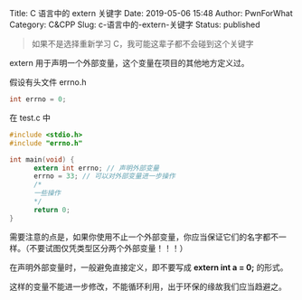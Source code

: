 Title: C 语言中的 extern 关键字
Date: 2019-05-06 15:48
Author: PwnForWhat
Category: C&amp;CPP
Slug: c-语言中的-extern-关键字
Status: published


> 如果不是选择重新学习 C，我可能这辈子都不会碰到这个关键字


extern 用于声明一个外部变量，这个变量在项目的其他地方定义过。

假设有头文件 errno.h

``` c
int errno = 0;
```

在 test.c 中

``` c
#include <stdio.h>
#include "errno.h"

int main(void) {
      extern int errno; // 声明外部变量
      errno = 33; // 可以对外部变量进一步操作
      /*
      一些操作
      */
      return 0;
}
```

需要注意的点是，如果你使用不止一个外部变量，你应当保证它们的名字都不一样。（不要试图仅凭类型区分两个外部变量！！！）

在声明外部变量时，一般避免直接定义，即不要写成 **extern int a = 0;** 的形式。

这样的变量不能进一步修改，不能循环利用，出于环保的缘故我们应当趋避之。